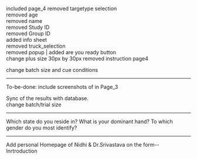 
included page_4 
removed targetype selection       
removed age    
removed name    
removed Study ID    
removed Group ID        
added info sheet    
removed truck_selection   
removed popup | added are you ready button   
change plus size 30px by 30px
removed instruction page4 

change batch size and cue conditions 

_____________

To-be-done:
include screenshots of 
<Insert the spatial condition cue here>
<Insert the double condition cue here>
<Insert the center condition cue here> in Page_3  

Sync of the results with database.             
change batch/trial size 




_________________



Which state do you reside in?
What is your dominant hand?
To which gender do you most identify?


________________________


Add personal Homepage of Nidhi & Dr.Srivastava on the form-- Inrtroduction




